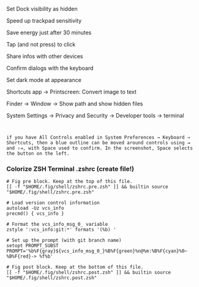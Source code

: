 Set Dock visibility as hidden

Speed up trackpad sensitivity

Save energy just after 30 minutes

Tap (and not press) to click

Share infos with other devices

Confirm dialogs with the keyboard

Set dark mode at appearance

Shortcuts app -> Printscreen: Convert image to text

Finder -> Window -> Show path and show hidden files

System Settings -> Privacy and Security -> Developer tools -> terminal

```

```

```

if you have All Controls enabled in System Preferences → Keyboard → Shortcuts, then a blue outline can be moved around controls using ⇥ and ⇧⇥, with Space used to confirm. In the screenshot, Space selects the button on the left.
```

### Colorize ZSH Terminal .zshrc (create file!)

```
# Fig pre block. Keep at the top of this file.
[[ -f "$HOME/.fig/shell/zshrc.pre.zsh" ]] && builtin source "$HOME/.fig/shell/zshrc.pre.zsh"

# Load version control information
autoload -Uz vcs_info
precmd() { vcs_info }

# Format the vcs_info_msg_0_ variable
zstyle ':vcs_info:git:*' formats '(%b) '

# Set up the prompt (with git branch name)
setopt PROMPT_SUBST
PROMPT='%b%F{gray}${vcs_info_msg_0_}%B%F{green}%n@%m:%B%F{cyan}%0~ %B%F{red}-> %f%b'

# Fig post block. Keep at the bottom of this file.
[[ -f "$HOME/.fig/shell/zshrc.post.zsh" ]] && builtin source "$HOME/.fig/shell/zshrc.post.zsh"

```
